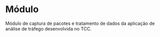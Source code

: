 # Módulo 
Módulo de captura de pacotes e tratamento de dados da aplicação de análise de tráfego desenvolvida no TCC.
